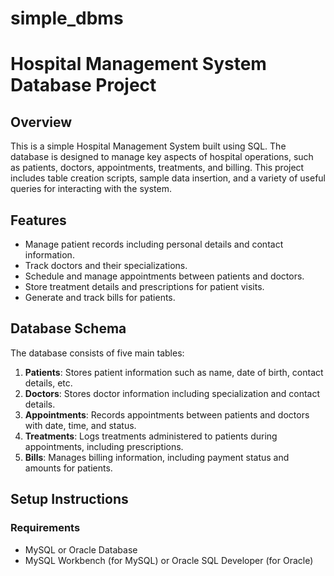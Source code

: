 # simple_dbms
# Hospital Management System Database Project

## Overview
This is a simple Hospital Management System built using SQL. The database is designed to manage key aspects of hospital operations, such as patients, doctors, appointments, treatments, and billing. This project includes table creation scripts, sample data insertion, and a variety of useful queries for interacting with the system.

## Features
- Manage patient records including personal details and contact information.
- Track doctors and their specializations.
- Schedule and manage appointments between patients and doctors.
- Store treatment details and prescriptions for patient visits.
- Generate and track bills for patients.

## Database Schema
The database consists of five main tables:
1. **Patients**: Stores patient information such as name, date of birth, contact details, etc.
2. **Doctors**: Stores doctor information including specialization and contact details.
3. **Appointments**: Records appointments between patients and doctors with date, time, and status.
4. **Treatments**: Logs treatments administered to patients during appointments, including prescriptions.
5. **Bills**: Manages billing information, including payment status and amounts for patients.

## Setup Instructions

### Requirements
- MySQL or Oracle Database
- MySQL Workbench (for MySQL) or Oracle SQL Developer (for Oracle)


